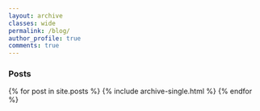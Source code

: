 ```yaml
---
layout: archive
classes: wide
permalink: /blog/
author_profile: true
comments: true
---
```


<h3 class="archive__subtitle">Posts</h3>

{% for post in site.posts %}
  {% include archive-single.html %}
{% endfor %}

